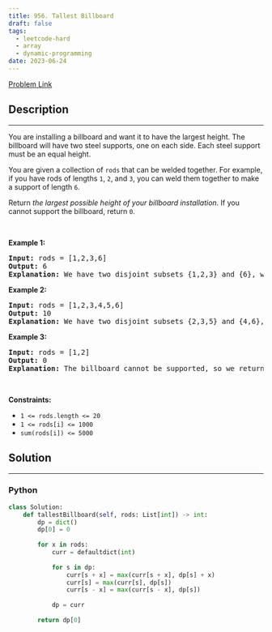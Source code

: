 ```yaml
---
title: 956. Tallest Billboard
draft: false
tags: 
  - leetcode-hard
  - array
  - dynamic-programming
date: 2023-06-24
---
```


[Problem Link](https://leetcode.com/problems/tallest-billboard/)

## Description

---
<p>You are installing a billboard and want it to have the largest height. The billboard will have two steel supports, one on each side. Each steel support must be an equal height.</p>

<p>You are given a collection of <code>rods</code> that can be welded together. For example, if you have rods of lengths <code>1</code>, <code>2</code>, and <code>3</code>, you can weld them together to make a support of length <code>6</code>.</p>

<p>Return <em>the largest possible height of your billboard installation</em>. If you cannot support the billboard, return <code>0</code>.</p>

<p>&nbsp;</p>
<p><strong class="example">Example 1:</strong></p>

<pre>
<strong>Input:</strong> rods = [1,2,3,6]
<strong>Output:</strong> 6
<strong>Explanation:</strong> We have two disjoint subsets {1,2,3} and {6}, which have the same sum = 6.
</pre>

<p><strong class="example">Example 2:</strong></p>

<pre>
<strong>Input:</strong> rods = [1,2,3,4,5,6]
<strong>Output:</strong> 10
<strong>Explanation:</strong> We have two disjoint subsets {2,3,5} and {4,6}, which have the same sum = 10.
</pre>

<p><strong class="example">Example 3:</strong></p>

<pre>
<strong>Input:</strong> rods = [1,2]
<strong>Output:</strong> 0
<strong>Explanation:</strong> The billboard cannot be supported, so we return 0.
</pre>

<p>&nbsp;</p>
<p><strong>Constraints:</strong></p>

<ul>
	<li><code>1 &lt;= rods.length &lt;= 20</code></li>
	<li><code>1 &lt;= rods[i] &lt;= 1000</code></li>
	<li><code>sum(rods[i]) &lt;= 5000</code></li>
</ul>


## Solution

---
### Python
``` py title='tallest-billboard'
class Solution:
    def tallestBillboard(self, rods: List[int]) -> int:
        dp = dict()
        dp[0] = 0
        
        for x in rods:
            curr = defaultdict(int)
            
            for s in dp:
                curr[s + x] = max(curr[s + x], dp[s] + x)
                curr[s] = max(curr[s], dp[s])
                curr[s - x] = max(curr[s - x], dp[s])
                
            dp = curr
        
        return dp[0]
```

